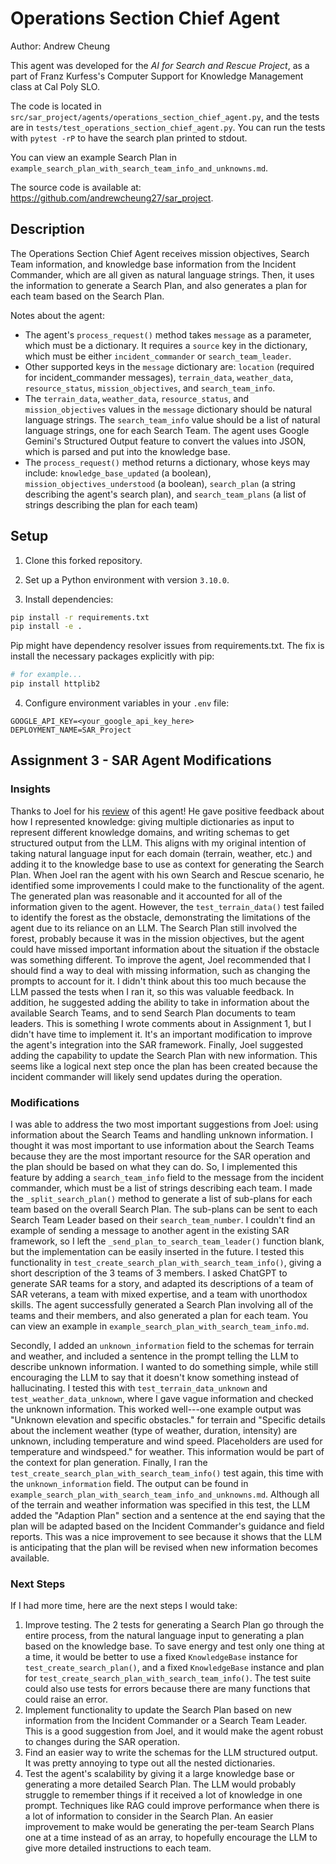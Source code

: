 # Operations Section Chief Agent

Author: Andrew Cheung

This agent was developed for the <i>AI for Search and Rescue Project</i>, as a part of Franz Kurfess's Computer Support for Knowledge Management class at Cal Poly SLO. 

The code is located in `src/sar_project/agents/operations_section_chief_agent.py`, and the tests are in `tests/test_operations_section_chief_agent.py`. You can run the tests with `pytest -rP` to have the search plan printed to stdout.

You can view an example Search Plan in `example_search_plan_with_search_team_info_and_unknowns.md`.


The source code is available at: https://github.com/andrewcheung27/sar_project.


## Description
The Operations Section Chief Agent receives mission objectives, Search Team information, and knowledge base information from the Incident Commander, which are all given as natural language strings. Then, it uses the information to generate a Search Plan, and also generates a plan for each team based on the Search Plan.

Notes about the agent:
* The agent's `process_request()` method takes `message` as a parameter, which must be a dictionary. It requires a `source` key in the dictionary, which must be either `incident_commander` or `search_team_leader`. 
* Other supported keys in the `message` dictionary are: `location` (required for incident_commander messages), `terrain_data`, `weather_data`, `resource_status`, `mission_objectives`, and `search_team_info`.
* The `terrain_data`, `weather_data`, `resource_status`, and `mission_objectives` values in the `message` dictionary should be natural language strings. The `search_team_info` value should be a list of natural language strings, one for each Search Team. The agent uses Google Gemini's Structured Output feature to convert the values into JSON, which is parsed and put into the knowledge base.
* The `process_request()` method returns a dictionary, whose keys may include: `knowledge_base_updated` (a boolean), `mission_objectives_understood` (a boolean), `search_plan` (a string describing the agent's search plan), and `search_team_plans` (a list of strings describing the plan for each team)


## Setup
1. Clone this forked repository.

2. Set up a Python environment with version `3.10.0`.

3. Install dependencies:
```bash
pip install -r requirements.txt
pip install -e .
```

Pip might have dependency resolver issues from requirements.txt. The fix is install the necessary packages explicitly with pip:
```bash
# for example...
pip install httplib2
```

4. Configure environment variables in your `.env` file:
```
GOOGLE_API_KEY=<your_google_api_key_here>
DEPLOYMENT_NAME=SAR_Project
```


## Assignment 3 - SAR Agent Modifications

### Insights
Thanks to Joel for his [review](https://docs.google.com/document/d/1yJgItLgLgjiecpSirkEly4WZWvC2wCDs7TKbi6q7Dq0/edit?tab=t.0) of this agent! He gave positive feedback about how I represented knowledge: giving multiple dictionaries as input to represent different knowledge domains, and writing schemas to get structured output from the LLM. This aligns with my original intention of taking natural language input for each domain (terrain, weather, etc.) and adding it to the knowledge base to use as context for generating the Search Plan. When Joel ran the agent with his own Search and Rescue scenario, he identified some improvements I could make to the functionality of the agent. The generated plan was reasonable and it accounted for all of the information given to the agent. However, the `test_terrain_data()` test failed to identify the forest as the obstacle, demonstrating the limitations of the agent due to its reliance on an LLM. The Search Plan still involved the forest, probably because it was in the mission objectives, but the agent could have missed important information about the situation if the obstacle was something different. To improve the agent, Joel recommended that I should find a way to deal with missing information, such as changing the prompts to account for it. I didn't think about this too much because the LLM passed the tests when I ran it, so this was valuable feedback. In addition, he suggested adding the ability to take in information about the available Search Teams, and to send Search Plan documents to team leaders. This is something I wrote comments about in Assignment 1, but I didn't have time to implement it. It's an important modification to improve the agent's integration into the SAR framework. Finally, Joel suggested adding the capability to update the Search Plan with new information. This seems like a logical next step once the plan has been created because the incident commander will likely send updates during the operation.

### Modifications
I was able to address the two most important suggestions from Joel: using information about the Search Teams and handling unknown information. I thought it was most important to use information about the Search Teams because they are the most important resource for the SAR operation and the plan should be based on what they can do. So, I implemented this feature by adding a `search_team_info` field to the message from the incident commander, which must be a list of strings describing each team. I made the `_split_search_plan()` method to generate a list of sub-plans for each team based on the overall Search Plan. The sub-plans can be sent to each Search Team Leader based on their `search_team_number`. I couldn't find an example of sending a message to another agent in the existing SAR framework, so I left the `_send_plan_to_search_team_leader()` function blank, but the implementation can be easily inserted in the future. I tested this functionality in `test_create_search_plan_with_search_team_info()`, giving a short description of the 3 teams of 3 members. I asked ChatGPT to generate SAR teams for a story, and adapted its descriptions of a team of SAR veterans, a team with mixed expertise, and a team with unorthodox skills. The agent successfully generated a Search Plan involving all of the teams and their members, and also generated a plan for each team. You can view an example in `example_search_plan_with_search_team_info.md`.  

Secondly, I added an `unknown_information` field to the schemas for terrain and weather, and included a sentence in the prompt telling the LLM to describe unknown information. I wanted to do something simple, while still encouraging the LLM to say that it doesn't know something instead of hallucinating. I tested this with `test_terrain_data_unknown` and `test_weather_data_unknown`, where I gave vague information and checked the unknown information. This worked well---one example output was "Unknown elevation and specific obstacles." for terrain and "Specific details about the inclement weather (type of weather, duration, intensity) are unknown, including temperature and wind speed. Placeholders are used for temperature and windspeed." for weather. This information would be part of the context for plan generation. Finally, I ran the `test_create_search_plan_with_search_team_info()` test again, this time with the `unknown_information` field. The output can be found in `example_search_plan_with_search_team_info_and_unknowns.md`. Although all of the terrain and weather information was specified in this test, the LLM added the "Adaption Plan" section and a sentence at the end saying that the plan will be adapted based on the Incident Commander's guidance and field reports. This was a nice improvement to see because it shows that the LLM is anticipating that the plan will be revised when new information becomes available.

### Next Steps
If I had more time, here are the next steps I would take:
1. Improve testing. The 2 tests for generating a Search Plan go through the entire process, from the natural language input to generating a plan based on the knowledge base. To save energy and test only one thing at a time, it would be better to use a fixed `KnowledgeBase` instance for `test_create_search_plan()`, and a fixed `KnowledgeBase` instance and plan for `test_create_search_plan_with_search_team_info()`. The test suite could also use tests for errors because there are many functions that could raise an error.
2. Implement functionality to update the Search Plan based on new information from the Incident Commander or a Search Team Leader. This is a good suggestion from Joel, and it would make the agent robust to changes during the SAR operation.
3. Find an easier way to write the schemas for the LLM structured output. It was pretty annoying to type out all the nested dictionaries.
4. Test the agent's scalability by giving it a large knowledge base or generating a more detailed Search Plan. The LLM would probably struggle to remember things if it received a lot of knowledge in one prompt. Techniques like RAG could improve performance when there is a lot of information to consider in the Search Plan. An easier improvement to make would be generating the per-team Search Plans one at a time instead of as an array, to hopefully encourage the LLM to give more detailed instructions to each team.
